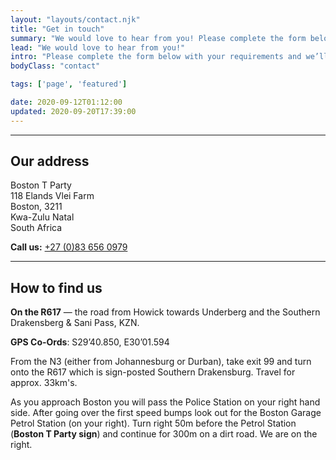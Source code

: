 ```yaml
---
layout: "layouts/contact.njk"
title: "Get in touch"
summary: "We would love to hear from you! Please complete the form below with your requirements and we’ll get back to you as soon as we can."
lead: "We would love to hear from you!"
intro: "Please complete the form below with your requirements and we’ll get back to you as soon as we can."
bodyClass: "contact"

tags: ['page', 'featured']

date: 2020-09-12T01:12:00
updated: 2020-09-20T17:39:00
---
```


---

## Our address

Boston T Party  
118 Elands Vlei Farm  
Boston, 3211  
Kwa-Zulu Natal  
South Africa

**Call us:** <a href="tel:27-83-6560979">+27 (0)83 656 0979</a>

---

## How to find us

**On the R617** &mdash; the road from Howick towards Underberg and the Southern Drakensberg & Sani Pass, KZN.

**GPS Co-Ords**: S29&rsquo;40.850, E30&rsquo;01.594

From the N3 (either from Johannesburg or Durban), take exit 99 and turn onto the R617 which is sign-posted Southern Drakensburg. Travel for approx. 33km's.

As you approach Boston you will pass the Police Station on your right hand side. After going over the first speed bumps look out for the Boston Garage Petrol Station (on your right). Turn right 50m before the Petrol Station (**Boston T Party sign**) and continue for 300m on a dirt road. We are on the right.
